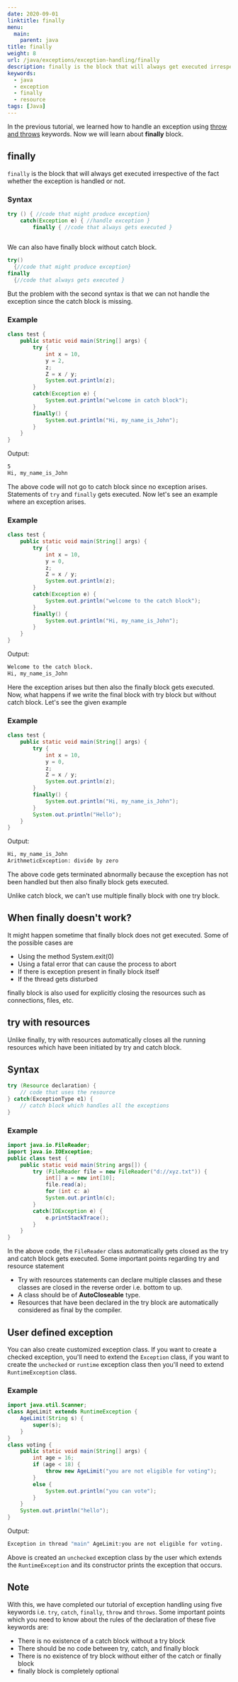 ```yaml
---
date: 2020-09-01
linktitle: finally
menu:
  main:
    parent: java
title: finally
weight: 8
url: /java/exceptions/exception-handling/finally
description: finally is the block that will always get executed irrespective of the fact whether the exception is handled or not.
keywords:
  - java
  - exception
  - finally
  - resource
tags: [Java]  
---
```

In the previous tutorial, we learned how to handle an exception using [throw and throws](/java/exceptions/exception-handling/throw-throws/) keywords. Now we will learn about **finally** block.
## finally
`finally` is the block that will always get executed irrespective of the fact whether the exception is handled or not.

### Syntax
```java
try () { //code that might produce exception}
	catch(Exception e) { //handle exception }
		finally { //code that always gets executed }
			
```
We can also have finally block without catch block.
```java
try()
  {//code that might produce exception}
finally
  {//code that always gets executed }
```
But the problem with the second syntax is that we can not handle the exception since the catch block is missing. 
### Example
```java
class test {
	public static void main(String[] args) {
		try {
			int x = 10,
			y = 2,
			z;
			Z = x / y;
			System.out.println(z);
		}
		catch(Exception e) {
			System.out.println("welcome in catch block");
		}
		finally() {
			System.out.println("Hi, my_name_is_John");
		}
	}
}
```
Output:
```bash
5
Hi, my_name_is_John
```
The above code will not go to catch block since no exception arises. Statements of `try` and `finally` gets executed.
Now let's see an example where an exception arises. 
### Example
```java
class test {
	public static void main(String[] args) {
		try {
			int x = 10,
			y = 0,
			z;
			Z = x / y;
			System.out.println(z);
		}
		catch(Exception e) {
			System.out.println("welcome to the catch block");
		}
		finally() {
			System.out.println("Hi, my_name_is_John");
		}
	}
}
```
Output:
```bash
Welcome to the catch block.
Hi, my_name_is_John
```
Here the exception arises but then also the finally block gets executed. Now, what happens if we write the final block with try block but without catch block.
Let's see the given example
### Example
```java
class test {
	public static void main(String[] args) {
		try {
			int x = 10,
			y = 0,
			z;
			Z = x / y;
			System.out.println(z);
		}
		finally() {
			System.out.println("Hi, my_name_is_John");
		}
		System.out.println("Hello");
	}
}
```
Output:
```bash
Hi, my_name_is_John
ArithmeticException: divide by zero
```
The above code gets terminated abnormally because the exception has not been handled but then also finally block gets executed.

Unlike catch block, we can't use multiple finally block with one try block.

## When finally doesn't work?
It might happen sometime that finally block does not get executed. Some of the possible cases are
- Using the method System.exit(0)
- Using a fatal error that can cause the process to abort
- If there is exception present in finally block itself
- If the thread gets disturbed

finally block is also used for explicitly closing the resources such as connections, files, etc.

## try with resources
Unlike finally, try with resources automatically closes all the running resources which have been initiated by try and catch block.
## Syntax
```java
try (Resource declaration) {
	// code that uses the resource
} catch(ExceptionType e1) {
	// catch block which handles all the exceptions
}
```
### Example
```java
import java.io.FileReader;
import java.io.IOException;
public class test {
	public static void main(String args[]) {
		try (FileReader file = new FileReader("d://xyz.txt")) {
			int[] a = new int[10];
			file.read(a);
			for (int c: a)
			System.out.println(c);
		}
		catch(IOException e) {
			e.printStackTrace();
		}
	}
}
```
In the above code, the `FileReader` class automatically gets closed as the try and catch block gets executed.
Some important points regarding try and resource statement

- Try with resources statements can declare multiple classes and these classes are closed in the reverse order i.e. bottom to up.
- A class should be of **AutoCloseable** type.
- Resources that have been declared in the try block are automatically considered as final by the compiler.

## User defined exception
You can also create customized exception class. If you want to create a checked exception, you'll need to extend the `Exception` class, if you want to create the `unchecked` or `runtime` exception class then you'll need to extend `RuntimeException` class.

### Example
```java
import java.util.Scanner;
class AgeLimit extends RuntimeException {
	AgeLimit(String s) {
		super(s);
	}
}
class voting {
	public static void main(String[] args) {
		int age = 16;
		if (age < 18) {
			throw new AgeLimit("you are not eligible for voting");
		}
		else {
			System.out.println("you can vote");
		}
	}
	System.out.println("hello");
}
```
Output:
```bash
Exception in thread "main" AgeLimit:you are not eligible for voting. 
```
Above is created an `unchecked` exception class by the user which extends the `RuntimeException` and its constructor prints the exception that occurs.

## Note
With this, we have completed our tutorial of exception handling using five keywords i.e. `try`, `catch`, `finally`, `throw` and `throws`. Some important points which you need to know about the rules of the declaration of these five keywords are:

- There is no existence of a catch block without a try block
- There should be no code between try, catch, and finally block
- There is no existence of try block without either of the catch or finally block
- finally block is completely optional
